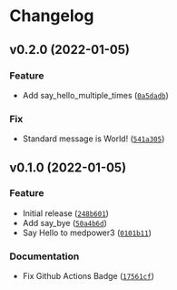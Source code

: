 # Changelog

<!--next-version-placeholder-->

## v0.2.0 (2022-01-05)
### Feature
* Add say_hello_multiple_times ([`0a5dadb`](https://github.com/eifinger/semantic-commit-demo/commit/0a5dadb2bbcfa0e419548c1ee88c1fd90cf6a07e))

### Fix
* Standard message is World! ([`541a305`](https://github.com/eifinger/semantic-commit-demo/commit/541a305c90ad745de2fb97509a6a816b6300e85c))

## v0.1.0 (2022-01-05)
### Feature
* Initial release ([`248b601`](https://github.com/eifinger/semantic-commit-demo/commit/248b6011060f4be3b33d2cf96695d82cd6096e59))
* Add say_bye ([`50a4b6d`](https://github.com/eifinger/semantic-commit-demo/commit/50a4b6d8529fab16a080c3e1a8b6a7522c7debaf))
* Say Hello to medpower3 ([`0101b11`](https://github.com/eifinger/semantic-commit-demo/commit/0101b1155b5381bf9fe0f14eee2e32a6d840751f))

### Documentation
* Fix Github Actions Badge ([`17561cf`](https://github.com/eifinger/semantic-commit-demo/commit/17561cf36d4604e5c5c7f769f2a528faaff9cd72))
